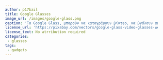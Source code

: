 ```yaml
---
author: p17bail		
title: Google Glasses
image_url: /images/google-glass.png
caption: 'Τα Google Glass, μπορούν να καταγράψουν βίντεο, να βγάλουν φωτογραφίες και να παράσχουν πληροφορίες, ενώ διαθέτουν σύστημα πλοήγησης καθώς και αρκετές ακόμη δυνατότητες που μάλιστα μπορούν να ελεγχθούν με την φωνή. Τα γυαλιά υπόσχονται να παρέχουν δυνατότητες που θα κάνουν την ζωή των χρηστών ευκολότερη.'
license_url: 'https://pixabay.com/vectors/google-glass-video-glasses-wearable-98440/'
license_text: No atrribution required
categories:
 - glasses
tags:
 - gadgets
---
```


